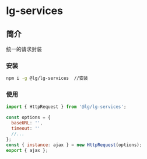 # lg-services

## 简介

统一的请求封装


### 安装
```sh
npm i -g @lg/lg-services  //安装

```
### 使用
```js
import { HttpRequest } from '@lg/lg-services';

const options = {
  baseURL: '',
  timeout: ''
  //...
};
const { instance: ajax } = new HttpRequest(options);
export { ajax };
```
